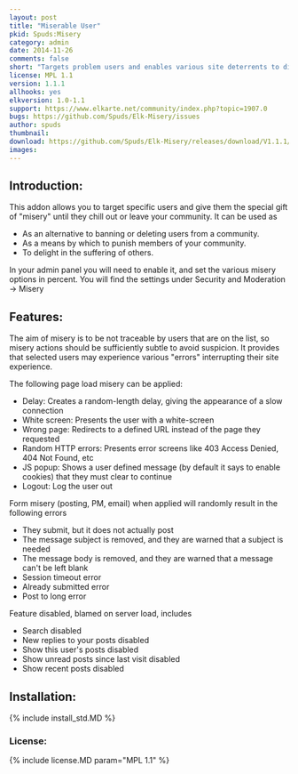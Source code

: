```yaml
---
layout: post
title: "Miserable User"
pkid: Spuds:Misery
category: admin
date: 2014-11-26
comments: false
short: "Targets problem users and enables various site deterrents to disrupt their visit"
license: MPL 1.1
version: 1.1.1
allhooks: yes
elkversion: 1.0-1.1
support: https://www.elkarte.net/community/index.php?topic=1907.0
bugs: https://github.com/Spuds/Elk-Misery/issues
author: spuds
thumbnail:
download: https://github.com/Spuds/Elk-Misery/releases/download/V1.1.1/elk_Misery.zip
images:
---
```


## Introduction:

This addon allows you to target specific users and give them the special gift of "misery" until they chill out or leave your community.
It can be used as
-  As an alternative to banning or deleting users from a community.
-  As a means by which to punish members of your community.
-  To delight in the suffering of others.

In your admin panel you will need to enable it, and set the various misery options in percent.  You will find the settings under Security and Moderation -> Misery

## Features:

The aim of misery is to be not traceable by users that are on the list, so misery actions should be sufficiently subtle to avoid suspicion. It provides that selected users may experience various "errors" interrupting their site experience.

The following page load misery can be applied:

 -  Delay: Creates a random-length delay, giving the appearance of a slow connection
 -  White screen: Presents the user with a white-screen
 -  Wrong page: Redirects to a defined URL instead of the page they requested
 -  Random HTTP errors: Presents error screens like 403 Access Denied, 404 Not Found, etc
 -  JS popup: Shows a user defined message (by default it says to enable cookies) that they must clear to continue
 -  Logout: Log the user out

Form misery (posting, PM, email) when applied will randomly result in the following errors

 -  They submit, but it does not actually post
 -  The message subject is removed, and they are warned that a subject is needed
 -  The message body is removed, and they are warned that a message can't be left blank
 -  Session timeout error
 -  Already submitted error
 -  Post to long error

Feature disabled, blamed on server load, includes

-  Search disabled
-  New replies to your posts disabled
-  Show this user's posts disabled
-  Show unread posts since last visit disabled
-  Show recent posts disabled

## Installation:
{% include install_std.MD %}

### License:
{% include license.MD param="MPL 1.1" %}